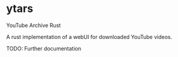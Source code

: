# ytars

YouTube Archive Rust

A rust implementation of a webUI for downloaded YouTube videos.

TODO: Further documentation
